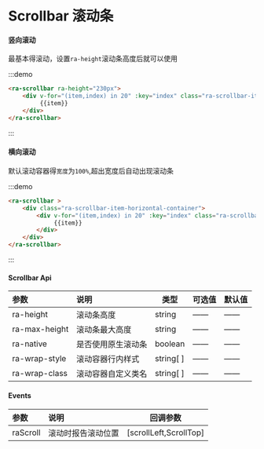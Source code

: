 # Scrollbar 滚动条

#### 竖向滚动

  最基本得滚动，设置`ra-height`滚动条高度后就可以使用

:::demo 

```html
<ra-scrollbar ra-height="230px">
	<div v-for="(item,index) in 20" :key="index" class="ra-scrollbar-item">
   		 {{item}}
	</div>
</ra-scrollbar>	
```

:::

#### 横向滚动

​	默认滚动容器得`宽度`为`100%`,超出宽度后自动出现滚动条

:::demo 

```html
<ra-scrollbar >
    <div class="ra-scrollbar-item-horizontal-container">
        <div v-for="(item,index) in 20" :key="index" class="ra-scrollbar-item-horizontal">
             {{item}}
        </div>
    </div>
</ra-scrollbar>	
```

:::

#### Scrollbar Api

| 参数          | 说明               | 类型      | 可选值 | 默认值 |
| :------------ | :----------------- | --------- | :----- | ------ |
| ra-height     | 滚动条高度         | string    | ——     | ——     |
| ra-max-height | 滚动条最大高度     | string    | ——     | ——     |
| ra-native     | 是否使用原生滚动条 | boolean   | ——     | ——     |
| ra-wrap-style | 滚动容器行内样式   | string[ ] | ——     | ——     |
| ra-wrap-class | 滚动容器自定义类名 | string[ ] | ——     | ——     |

#### Events

| 参数      | 说明               | 回调参数               |
| :-------- | :----------------- | ---------------------- |
| raScroll | 滚动时报告滚动位置 | [scrollLeft,ScrollTop] |

